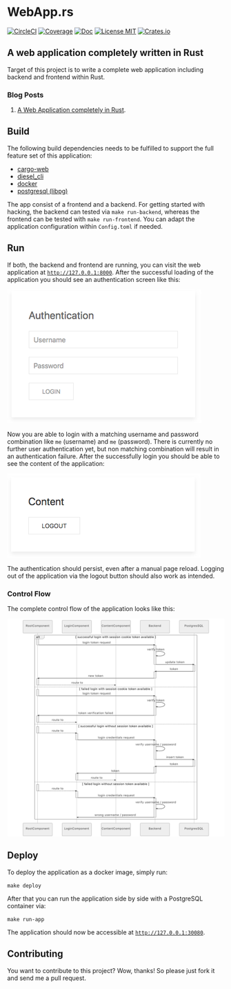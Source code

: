 # WebApp.rs

[![CircleCI](https://circleci.com/gh/saschagrunert/webapp.rs.svg?style=svg)](https://circleci.com/gh/saschagrunert/webapp.rs)
[![Coverage](https://codecov.io/gh/saschagrunert/webapp.rs/branch/master/graph/badge.svg)](https://codecov.io/gh/saschagrunert/webapp.rs)
[![Doc](https://img.shields.io/badge/doc-webapp-blue.svg)](https://saschagrunert.github.io/webapp.rs/doc/webapp/index.html)
[![License MIT](https://img.shields.io/badge/license-MIT-blue.svg)](https://github.com/saschagrunert/webapp.rs/blob/master/LICENSE)
[![Crates.io](https://img.shields.io/crates/v/webapp.svg)](https://crates.io/crates/webapp)

## A web application completely written in Rust

Target of this project is to write a complete web application including backend and frontend within Rust.

### Blog Posts

1.  [A Web Application completely in Rust](https://medium.com/@saschagrunert/a-web-application-completely-in-rust-6f6bdb6c4471).

## Build

The following build dependencies needs to be fulfilled to support the full feature set of this application:

-   [cargo-web](https://github.com/koute/cargo-web)
-   [diesel_cli](https://github.com/diesel-rs/diesel)
-   [docker](https://github.com/docker/docker-ce)
-   [postgresql (libpg)](https://www.postgresql.org/)

The app consist of a frontend and a backend. For getting started with hacking, the backend can tested via
`make run-backend`, whereas the frontend can be tested with `make run-frontend`. You can adapt the application
configuration within `Config.toml` if needed.

## Run

If both, the backend and frontend are running, you can visit the web application at
[`http://127.0.0.1:8000`](http://127.0.0.1:8000). After the successful loading of the application you should see an
authentication screen like this:

![authentication screen](.github/authentication_screen.png 'Authentication Screen')

Now you are able to login with a matching username and password combination like `me` (username) and `me` (password).
There is currently no further user authentication yet, but non matching combination will result in an authentication
failure. After the successfully login you should be able to see the content of the application:

![content screen](.github/content_screen.png 'Content Screen')

The authentication should persist, even after a manual page reload. Logging out of the application via the logout button
should also work as intended.

### Control Flow

The complete control flow of the application looks like this:

![control screen](.github/flow_chart.png 'Control Flow')

## Deploy

To deploy the application as a docker image, simply run:

```console
make deploy
```

After that you can run the application side by side with a PostgreSQL container via:

```console
make run-app
```

The application should now be accessible at [`http://127.0.0.1:30080`](http://127.0.0.1:30080).

## Contributing

You want to contribute to this project? Wow, thanks! So please just fork it and send me a pull request.
